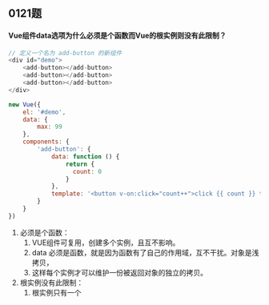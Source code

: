 ## 0121题

#### Vue组件data选项为什么必须是个函数而Vue的根实例则没有此限制？

```javascript
// 定义一个名为 add-button 的新组件
<div id="demo">
    <add-button></add-button>
    <add-button></add-button>
    <add-button></add-button>
</div>

new Vue({ 
    el: '#demo',
    data: {
   		max: 99
    },
    components: {
        'add-button': {
            data: function () {
                return {
                  count: 0
                }
            },
            template: '<button v-on:click="count++">click {{ count }} times</button>'
        }
    }
})
```

1. 必须是个函数：
   1. VUE组件可复用，创建多个实例，且互不影响。
   2. data 必须是函数，就是因为函数有了自己的作用域，互不干扰。对象是浅拷贝，
   3. 这样每个实例才可以维护一份被返回对象的独立的拷贝。
2. 根实例没有此限制：
   1. 根实例只有一个


